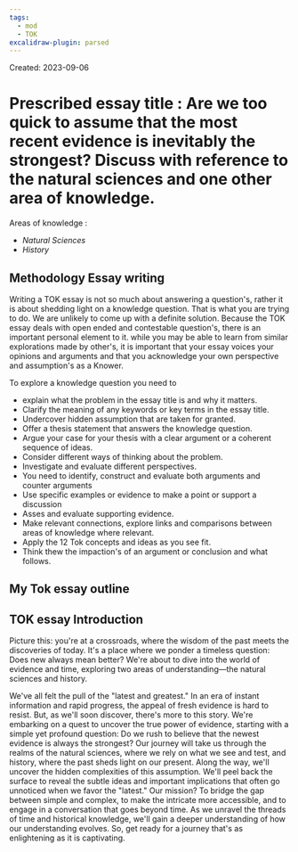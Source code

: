 ```yaml
---
tags:
  - mod
  - TOK
excalidraw-plugin: parsed
---
```

Created: 2023-09-06 

# Prescribed essay title : **Are we too quick to assume that the most recent evidence is inevitably the strongest? Discuss with reference to the natural sciences and one other area of knowledge.** 

Areas of knowledge :
- *Natural Sciences*
- *History* 
## Methodology Essay writing

Writing a TOK essay is not so much about answering a question's, rather it is about shedding light on a knowledge question. That is what you are trying to do. We are unlikely to come up with a definite solution.
Because the TOK essay deals with open ended and contestable question's, there is an important personal element to it. while you may be able to learn from similar explorations made by other's, it is important that your essay voices your opinions and arguments and that you acknowledge your own perspective and assumption's as a Knower.

To explore a knowledge question you need to 
- explain what the problem in the essay title is and why it matters.
- Clarify the meaning of any keywords or key terms in the essay title. 
- Undercover hidden assumption that are taken for granted.
- Offer a thesis statement that answers the knowledge question.
- Argue your case for your thesis with a clear argument or a coherent sequence of ideas.
- Consider different ways of thinking about the problem.
- Investigate and evaluate different perspectives.
- You need to identify, construct and evaluate both arguments and counter arguments 
- Use specific examples or evidence to make a point or support a discussion
- Asses and evaluate supporting evidence.
- Make relevant connections, explore links and comparisons between areas of knowledge where relevant.
- Apply the 12 Tok concepts and ideas as you see fit.
- Think thew the impaction's of an argument or conclusion and what follows.

## My Tok essay outline


## TOK essay Introduction
Picture this: you're at a crossroads, where the wisdom of the past meets the discoveries of today. It's a place where we ponder a timeless question: Does new always mean better? We're about to dive into the world of evidence and time, exploring two areas of understanding—the natural sciences and history.

We've all felt the pull of the "latest and greatest." In an era of instant information and rapid progress, the appeal of fresh evidence is hard to resist. But, as we'll soon discover, there's more to this story. We're embarking on a quest to uncover the true power of evidence, starting with a simple yet profound question: Do we rush to believe that the newest evidence is always the strongest?
Our journey will take us through the realms of the natural sciences, where we rely on what we see and test, and history, where the past sheds light on our present. Along the way, we'll uncover the hidden complexities of this assumption. We'll peel back the surface to reveal the subtle ideas and important implications that often go unnoticed when we favor the "latest."
Our mission? To bridge the gap between simple and complex, to make the intricate more accessible, and to engage in a conversation that goes beyond time. As we unravel the threads of time and historical knowledge, we'll gain a deeper understanding of how our understanding evolves. So, get ready for a journey that's as enlightening as it is captivating.